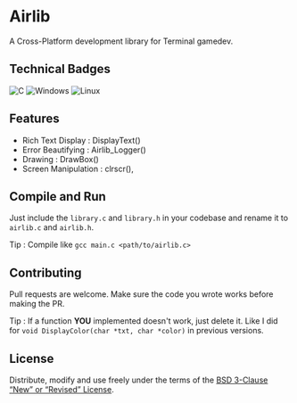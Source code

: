 # Airlib

A Cross-Platform development library for Terminal gamedev.

## Technical Badges

![C](https://img.shields.io/badge/c-%2300599C.svg?style=for-the-badge&logo=c&logoColor=white)
![Windows](https://img.shields.io/badge/Windows-0078D6?style=for-the-badge&logo=windows&logoColor=white)
![Linux](https://img.shields.io/badge/Linux-FCC624?style=for-the-badge&logo=linux&logoColor=black)

## Features

- Rich Text Display : DisplayText()
- Error Beautifying : Airlib_Logger()
- Drawing : DrawBox()
- Screen Manipulation : clrscr(), 

## Compile and Run

Just include the `library.c` and `library.h` in your codebase and rename it to `airlib.c` and `airlib.h`.

Tip : Compile like `gcc main.c <path/to/airlib.c>`

## Contributing 

Pull requests are welcome. Make sure the code you wrote works before making the PR.

Tip : If a function **YOU** implemented doesn't work, just delete it. Like I did for `void DisplayColor(char *txt, char *color)` in previous versions.

## License

Distribute, modify and use freely under the terms of the
[BSD 3-Clause “New” or “Revised” License](./LICENSE).
